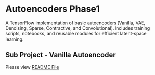 # Autoencoders Phase1

A TensorFlow implementation of basic autoencoders (Vanilla, VAE, Denoising, Sparse, Contractive, and Convolutional). Includes training scripts, notebooks, and reusable modules for efficient latent-space learning.

## Sub Project - Vanilla Autoencoder

Please view [README File](vanilla_autoencoder/README.md)
